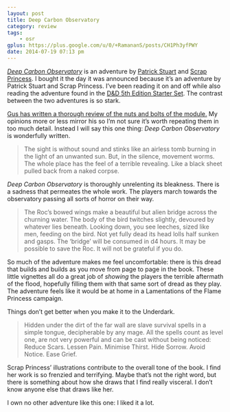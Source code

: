 ```yaml
---
layout: post
title: Deep Carbon Observatory
category: review
tags:
    - osr
gplus: https://plus.google.com/u/0/+RamananS/posts/CH1Ph3yfPWY
date: 2014-07-19 07:13 pm
---
```


[_Deep Carbon Observatory_][1] is an adventure by [Patrick Stuart][2] and [Scrap Princess][3]. I bought it the day it was announced because it’s an adventure by Patrick Stuart and Scrap Princess. I’ve been reading it on and off while also reading the adventure found in the [D&D 5th Edition Starter Set][4]. The contrast between the two adventures is so stark.

[Gus has written a thorough review of the nuts and bolts of the module.][5] My opinions more or less mirror his so I’m not sure it’s worth repeating them in too much detail. Instead I will say this one thing: _Deep Carbon Observatory_ is wonderfully written.

> The sight is without sound and stinks like an airless tomb burning in the light of an unwanted sun. But, in the silence, movement worms. The whole place has the feel of a terrible revealing. Like a black sheet pulled back from a naked corpse.

_Deep Carbon Observatory_ is thoroughly unrelenting its bleakness. There is a sadness that permeates the whole work. The players march towards the observatory passing all sorts of horror on their way.

> The Roc’s bowed wings make a beautiful but alien bridge across the churning water. The body of the bird twitches slightly, devoured by whatever lies beneath. Looking down, you see leeches, sized like men, feeding on the bird. Not yet fully dead its head lolls half sunken and gasps. The ‘bridge’ will be consumed in d4 hours. It may be possible to save the Roc. It will not be grateful if you do.

So much of the adventure makes me feel uncomfortable: there is this dread that builds and builds as you move from page to page in the book. These little vignettes all do a great job of _showing_ the players the terrible aftermath of the flood, hopefully filling them with that same sort of dread as they play. The adventure feels like it would be at home in a Lamentations of the Flame Princess campaign.

Things don’t get better when you make it to the Underdark.

> Hidden under the dirt of the far wall are slave survival spells in a simple tongue, decipherable by any mage. All the spells count as level one, are not very powerful and can be cast without being noticed: Reduce Scars. Lessen Pain. Minimise Thirst. Hide Sorrow. Avoid Notice. Ease Grief.

Scrap Princess’ illustrations contribute to the overall tone of the book. I find her work is so frenzied and terrifying. Maybe that’s not the right word, but there is something about how she draws that I find really visceral. I don’t know anyone else that draws like her.

I own no other adventure like this one: I liked it a lot. 


[1]: http://www.rpgnow.com/product/131801/Deep-Carbon-Observatory?term=deep+car
[2]: http://falsemachine.blogspot.ca/
[3]: http://monstermanualsewnfrompants.blogspot.com.au/
[4]: /blog/d-d-5th-edition/
[5]: http://dungeonofsigns.blogspot.ca/2014/07/a-strange-and-wonderful-bleakness-deep.html